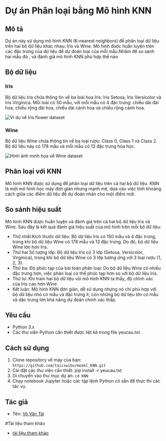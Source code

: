 # Dự án Phân loại bằng Mô hình KNN

## Mô tả

Dự án này sử dụng mô hình KNN (K-nearest neighbors) để phân loại dữ liệu trên hai bộ dữ liệu khác nhau: Iris và Wine. Mô hình được huấn luyện trên các đặc trưng của dữ liệu để dự đoán loại của mỗi mẫu.Nhầm để
so sánh hai mẫu đó , và đánh giá mô hình KNN phù hợp thế nào

## Bộ dữ liệu

### Iris

Bộ dữ liệu Iris chứa thông tin về ba loài hoa Iris: Iris Setosa, Iris Versicolor và Iris Virginica. Mỗi loài có 50 mẫu, với mỗi mẫu có 4 đặc trưng: chiều dài đài hoa, chiều rộng đài hoa, chiều dài cánh hoa và chiều rộng cánh hoa.

![Ví dụ về Iris flower dataset](https://machinelearningcoban.com/assets/knn/iris.png)

### Wine

Bộ dữ liệu Wine chứa thông tin về ba loại rượu: Class 0, Class 1 và Class 2. Bộ dữ liệu này có 178 mẫu và mỗi mẫu có 13 đặc trưng hóa học.

![Hình ảnh minh họa về Wine dataset](https://upload.wikimedia.org/wikipedia/commons/thumb/c/c1/Vietnam_Dalat_wine_%28white%29.jpg/1200px-Vietnam_Dalat_wine_%28white%29.jpg)

## Phân loại với KNN

Mô hình KNN được sử dụng để phân loại dữ liệu trên cả hai bộ dữ liệu. KNN là một mô hình học máy đơn giản nhưng mạnh mẽ, dựa vào việc tính khoảng cách giữa các điểm dữ liệu để dự đoán nhãn cho một điểm mới. 

## So sánh hiệu suất

Mô hình KNN được huấn luyện và đánh giá trên cả hai bộ dữ liệu Iris và Wine. Sau đây là kết quả đánh giá hiệu suất của mô hình trên mỗi bộ dữ liệu:
- Thứ nhất:Kích thước dữ liệu: Bộ dữ liệu Iris có 150 mẫu và 4 đặc trưng, trong khi bộ dữ liệu Wine có 178 mẫu và 13 đặc trưng. Do đó, bộ dữ liệu Wine lớn hơn Iris.
- Thứ hai Số lượng lớp: Bộ dữ liệu Iris có 3 lớp (Setosa, Versicolor, Virginica), trong khi bộ dữ liệu Wine có 3 lớp tương ứng với 3 loại rượu (1, 2, 3).
- Thứ ba: Độ phức tạp của bài toán phân loại: Do bộ dữ liệu Wine có nhiều đặc trưng hơn, việc phân loại có thể phức tạp hơn so với bộ dữ liệu Iris.
- Thứ tư: Khi train hai bộ dữ liệu vói mô hình KNN ta thấy, độ chính xác của Iris cao hơn Wine
- Kết luận: Mô hình KNN đơn giản, dễ sử dụng nhưng nó chỉ phù hợp với bộ dữ liệu nhỏ có mẫu và đặc trưng ít, còn những bộ dữ liệu lớn có mẫu và dặc trưng lơn khả năng dự đoán chính xác thấp.
## Yêu cầu

- Python 3.x
- Các thư viện Python cần thiết được liệt kê trong file yeucau.txt.

## Cách sử dụng

1. Clone repository về máy của bạn: `https://github.com/taiiswibu/model_KNN.git`
2. Cài đặt các thư viện cần thiết: pip install -r yeucau.txt
3. Di chuyển vào thư mục dự án: `cd KNN`
4. Chạy notebook Jupyter hoặc các tập lệnh Python có sẵn để thực thi các tác vụ.

## Tác giả

- Tên: [Vỏ Văn Tài](https://github.com/taiiswibu)
  
#Tài liệu tham khảo
- [tài liệu tham khảo](https://machinelearningcoban.com/2017/01/08/knn/)
